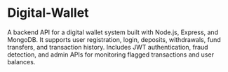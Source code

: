 # Digital-Wallet
A backend API for a digital wallet system built with Node.js, Express, and MongoDB. It supports user registration, login, deposits, withdrawals, fund transfers, and transaction history. Includes JWT authentication, fraud detection, and admin APIs for monitoring flagged transactions and user balances.
